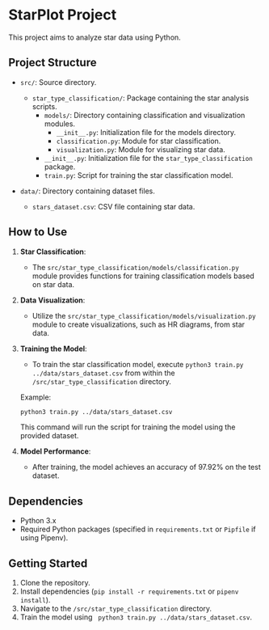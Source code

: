 # StarPlot Project

This project aims to analyze star data using Python.

## Project Structure

- `src/`: Source directory.
  - `star_type_classification/`: Package containing the star analysis scripts.
    - `models/`: Directory containing classification and visualization modules.
      - `__init__.py`: Initialization file for the models directory.
      - `classification.py`: Module for star classification.
      - `visualization.py`: Module for visualizing star data.
    - `__init__.py`: Initialization file for the `star_type_classification` package.
    - `train.py`: Script for training the star classification model.

- `data/`: Directory containing dataset files.
  - `stars_dataset.csv`: CSV file containing star data.

## How to Use

1. **Star Classification**:
    - The `src/star_type_classification/models/classification.py` module provides functions for training classification models based on star data.

2. **Data Visualization**:
    - Utilize the `src/star_type_classification/models/visualization.py` module to create visualizations, such as HR diagrams, from star data.

3. **Training the Model**:
    - To train the star classification model, execute `python3 train.py ../data/stars_dataset.csv` from within the `/src/star_type_classification` directory.

    Example:
    ```bash
    python3 train.py ../data/stars_dataset.csv
    ```
    This command will run the script for training the model using the provided dataset.

4. **Model Performance**:
    - After training, the model achieves an accuracy of 97.92% on the test dataset.

## Dependencies

- Python 3.x
- Required Python packages (specified in `requirements.txt` or `Pipfile` if using Pipenv).

## Getting Started

1. Clone the repository.
2. Install dependencies (`pip install -r requirements.txt` or `pipenv install`).
3. Navigate to the `/src/star_type_classification` directory.
4. Train the model using ` python3 train.py ../data/stars_dataset.csv`.
